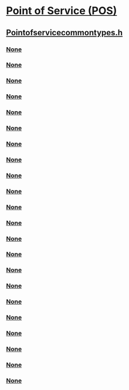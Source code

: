 # [Point of Service (POS)](../_pos/index.md)
## [Pointofservicecommontypes.h](index.md)
### [None](../pointofservicecommontypes/ne-pointofservicecommontypes-drivermagneticstripereaderauthenticationlevel.md)
### [None](../pointofservicecommontypes/ne-pointofservicecommontypes-driverunifiedposerrorreason.md)
### [None](../pointofservicecommontypes/ne-pointofservicecommontypes-driverunifiedposerrorseverity.md)
### [None](../pointofservicecommontypes/ne-pointofservicecommontypes-driverunifiedposhealthchecklevel.md)
### [None](../pointofservicecommontypes/ne-pointofservicecommontypes-driverunifiedpospowerreportingtype.md)
### [None](../pointofservicecommontypes/ne-pointofservicecommontypes-driverunifiedpospowerstate.md)
### [None](../pointofservicecommontypes/ne-pointofservicecommontypes-linedisplaybitmapwidth.md)
### [None](../pointofservicecommontypes/ne-pointofservicecommontypes-linedisplaycursorcapabilities.md)
### [None](../pointofservicecommontypes/ne-pointofservicecommontypes-linedisplaycursortypeflags.md)
### [None](../pointofservicecommontypes/ne-pointofservicecommontypes-linedisplayhorizontalbitmapalignment.md)
### [None](../pointofservicecommontypes/ne-pointofservicecommontypes-linedisplayverticalbitmapalignment.md)
### [None](../pointofservicecommontypes/ne-pointofservicecommontypes-_barcodestatus.md)
### [None](../pointofservicecommontypes/ne-pointofservicecommontypes-_barcodesymbology.md)
### [None](../pointofservicecommontypes/ne-pointofservicecommontypes-_barcodesymbologydecodelengthtype.md)
### [None](../pointofservicecommontypes/ne-pointofservicecommontypes-_linedisplaymarqueeformattype.md)
### [None](../pointofservicecommontypes/ne-pointofservicecommontypes-_linedisplaymarqueetypetype.md)
### [None](../pointofservicecommontypes/ne-pointofservicecommontypes-_linedisplaystatustype.md)
### [None](../pointofservicecommontypes/ne-pointofservicecommontypes-_posdevicetype.md)
### [None](../pointofservicecommontypes/ns-pointofservicecommontypes-_barcodesymbologyattributesdata.md)
### [None](../pointofservicecommontypes/ns-pointofservicecommontypes-_linedisplaycursorcoordinates.md)
### [None](../pointofservicecommontypes/ns-pointofservicecommontypes-_linedisplaysizeinpixelstype.md)
### [None](../pointofservicecommontypes/ns-pointofservicecommontypes-_posdeviceinformation.md)
